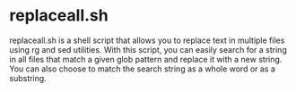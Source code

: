 # replaceall.sh
replaceall.sh is a shell script that allows you to replace text in multiple files using rg and sed utilities. With this script, you can easily search for a string in all files that match a given glob pattern and replace it with a new string. You can also choose to match the search string as a whole word or as a substring.
